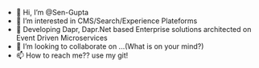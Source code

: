 - 👋 Hi, I’m @Sen-Gupta
- 👀 I’m interested in CMS/Search/Experience Plateforms
- 🌱 Developing Dapr, Dapr.Net based Enterprise solutions architected on Event Driven Microservices
- 💞️ I’m looking to collaborate on ...(What is on your mind?)
- 📫 How to reach me?? use my git!

<!---
Sen-Gupta/Sen-Gupta is a ✨ special ✨ repository because its `README.md` (this file) appears on your GitHub profile.
You can click the Preview link to take a look at your changes.
--->
